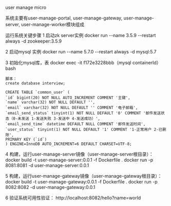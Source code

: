 user manage micro

系统主要有user-manage-portal, user-manage-gateway, user-manage-server, user-manage-worker模块组成

运行系统关键步骤
1 启动zk server实例
    docker run --name 3.5.9  --restart always -d zookeeper:3.5.9

2 启动mysql 实例
    docker run --name 5.7.0  --restart always -d mysql:5.7

3 初始化mysql库，表
    docker exec -it f172e3228bbb（mysql containerId） bash
    
    脚本：
    create database interview;

    CREATE TABLE `common_user` (
    `id` bigint(20) NOT NULL AUTO_INCREMENT COMMENT '主键',
    `name` varchar(32) NOT NULL DEFAULT '',
    `email` varchar(32) NOT NULL DEFAULT '' COMMENT '电子邮箱',
    `email_send_status` tinyint(1) NOT NULL DEFAULT '0' COMMENT '邮件发送状态（0-未发送 1-发送失败 3-发送中 4-发送成功）',
    `email_send_time` datetime DEFAULT NULL COMMENT '邮件发送时间',
    `user_status` tinyint(1) NOT NULL DEFAULT '1' COMMENT '1-正常用户 2-已删除',
    PRIMARY KEY (`id`)
    ) ENGINE=InnoDB AUTO_INCREMENT=6 DEFAULT CHARSET=UTF-8;

4 构建，运行user-manage-server镜像（user-manage-server根目录）：
    docker build -t user-manage-server:0.0.1 -f Dockerfile .
    docker run -p 8081:8081 -d user-manage-server:0.0.1

5 构建，运行user-manage-gateway镜像（user-manage-gateway根目录）：
    docker build -t user-manage-gateway:0.0.1 -f Dockerfile .
    docker run -p 8082:8082 -d user-manage-gateway:0.0.1

6 验证系统可用性验证：
    http://localhost:8082/hello?name=world